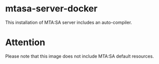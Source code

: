 # mtasa-server-docker

This installation of MTA:SA server includes an auto-compiler.

# Attention

Please note that this image does not include MTA:SA default resources.

